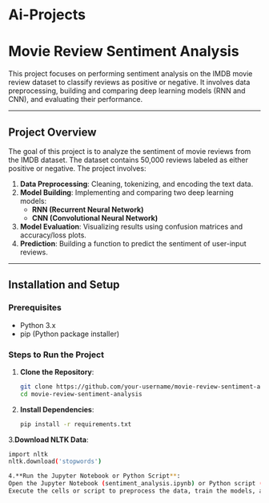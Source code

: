 # Ai-Projects
# Movie Review Sentiment Analysis

This project focuses on performing sentiment analysis on the IMDB movie review dataset to classify reviews as positive or negative. It involves data preprocessing, building and comparing deep learning models (RNN and CNN), and evaluating their performance.

---

## **Project Overview**

The goal of this project is to analyze the sentiment of movie reviews from the IMDB dataset. The dataset contains 50,000 reviews labeled as either positive or negative. The project involves:

1. **Data Preprocessing**: Cleaning, tokenizing, and encoding the text data.
2. **Model Building**: Implementing and comparing two deep learning models:
   - **RNN (Recurrent Neural Network)**
   - **CNN (Convolutional Neural Network)**
3. **Model Evaluation**: Visualizing results using confusion matrices and accuracy/loss plots.
4. **Prediction**: Building a function to predict the sentiment of user-input reviews.

---

## **Installation and Setup**

### **Prerequisites**
- Python 3.x
- pip (Python package installer)

### **Steps to Run the Project**

1. **Clone the Repository**:
   ```bash
   git clone https://github.com/your-username/movie-review-sentiment-analysis.git
   cd movie-review-sentiment-analysis
2. **Install Dependencies**:
   ```bash
   pip install -r requirements.txt

3.**Download NLTK Data**:
   ```bash
   import nltk
   nltk.download('stopwords')

4.**Run the Jupyter Notebook or Python Script**:
Open the Jupyter Notebook (sentiment_analysis.ipynb) or Python script (sentiment_analysis.py).
Execute the cells or script to preprocess the data, train the models, and evaluate their performance.
